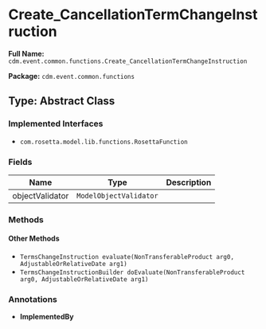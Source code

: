 # Create_CancellationTermChangeInstruction

**Full Name:** `cdm.event.common.functions.Create_CancellationTermChangeInstruction`

**Package:** `cdm.event.common.functions`

## Type: Abstract Class

### Implemented Interfaces

- `com.rosetta.model.lib.functions.RosettaFunction`

### Fields

| Name | Type | Description |
|------|------|-------------|
| objectValidator | `ModelObjectValidator` |  |

### Methods

#### Other Methods

- `TermsChangeInstruction evaluate(NonTransferableProduct arg0, AdjustableOrRelativeDate arg1)`
- `TermsChangeInstructionBuilder doEvaluate(NonTransferableProduct arg0, AdjustableOrRelativeDate arg1)`

### Annotations

- **ImplementedBy**

